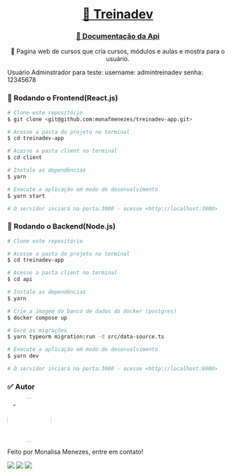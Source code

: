 <h1 align="center">
    <a href="https://treinadev-5hs5hfq0o-monafmenezes.vercel.app/">🔗 Treinadev</a>
</h1>
<h3 align="center">
    <a href="https://treinadev-app.herokuapp.com/api-docs/">🔗 Documentação da Api</a>
</h3>
<p align="center">🚀 Pagina web de cursos que cria cursos, módulos e aulas e mostra para o usuário.</p>

Usuário Adminstrador para teste: 
username: admintreinadev
senha: 12345678

### 🎲 Rodando o Frontend(React.js)

```bash
# Clone este repositório
$ git clone <git@github.com:monafmenezes/treinadev-app.git>

# Acesse a pasta do projeto no terminal
$ cd treinadev-app

# Acesse a pasta client no terminal
$ cd client

# Instale as dependências
$ yarn

# Execute a aplicação em modo de desenvolvimento
$ yarn start

# O servidor inciará na porta:3000 - acesse <http://localhost:3000>
```

### 🎲 Rodando o Backend(Node.js)

```bash
# Clone este repositório

# Acesse a pasta do projeto no terminal
$ cd treinadev-app

# Acesse a pasta client no terminal
$ cd api

# Instale as dependências
$ yarn

# Crie a imagem do banco de dados do docker (postgres)
$ docker compose up

# Gere as migrações 
$ yarn typeorm migration:run -d src/data-source.ts

# Execute a aplicação em modo de desenvolvimento
$ yarn dev

# O servidor inciará na porta:3000 - acesse <http://localhost:8000>
```
### ✅ Autor
<img style="border-radius: 50%;" src="https://github.com/monafmenezes.png" width="100px;" alt=""/>

Feito por Monalisa Menezes, entre em contato!
<div>
<a href = "mailto:psimonafmenezes@gmail.com"><img src="https://img.shields.io/badge/-Gmail-%23333?style=for-the-badge&logo=gmail&logoColor=white" target="_blank"></a>
    <a href="https://www.linkedin.com/in/monalisafmenezes" target="_blank"><img src="https://img.shields.io/badge/-LinkedIn-%230077B5?style=for-the-badge&logo=linkedin&logoColor=white" target="_blank"></a> 
    <a href="https://twitter.com/monafmenezes" target="_blank"><img src="https://img.shields.io/badge/Twitter-1DA1F2?style=for-the-badge&logo=twitter&logoColor=white" target="_blank"></a> 
 </div>
